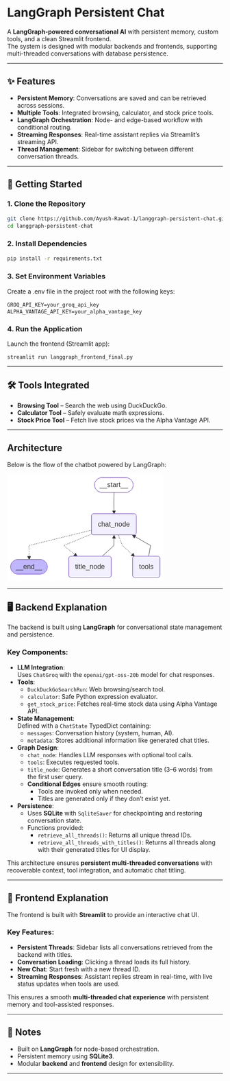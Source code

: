 # LangGraph Persistent Chat

A **LangGraph-powered conversational AI** with persistent memory, custom tools, and a clean Streamlit frontend.  
The system is designed with modular backends and frontends, supporting multi-threaded conversations with database persistence.

---

## ✨ Features

- **Persistent Memory**: Conversations are saved and can be retrieved across sessions.
- **Multiple Tools**: Integrated browsing, calculator, and stock price tools.
- **LangGraph Orchestration**: Node- and edge-based workflow with conditional routing.
- **Streaming Responses**: Real-time assistant replies via Streamlit’s streaming API.
- **Thread Management**: Sidebar for switching between different conversation threads.

---

## 🚀 Getting Started

### 1. Clone the Repository
```bash
git clone https://github.com/Ayush-Rawat-1/langgraph-persistent-chat.git
cd langgraph-persistent-chat
```
### 2. Install Dependencies
```bash
pip install -r requirements.txt
```
### 3. Set Environment Variables
Create a .env file in the project root with the following keys:
```env
GROQ_API_KEY=your_groq_api_key
ALPHA_VANTAGE_API_KEY=your_alpha_vantage_key
```
### 4. Run the Application
Launch the frontend (Streamlit app):
```env
streamlit run langgraph_frontend_final.py
```

---

## 🛠 Tools Integrated
- **Browsing Tool** – Search the web using DuckDuckGo.  
- **Calculator Tool** – Safely evaluate math expressions.  
- **Stock Price Tool** – Fetch live stock prices via the Alpha Vantage API.  

---

## Architecture

Below is the flow of the chatbot powered by LangGraph:

![LangGraph Chat Flow](graph.png)

---

## 🖥 Backend Explanation

The backend is built using **LangGraph** for conversational state management and persistence.  

### Key Components:
- **LLM Integration**:  
  Uses `ChatGroq` with the `openai/gpt-oss-20b` model for chat responses.  
- **Tools**:  
  - `DuckDuckGoSearchRun`: Web browsing/search tool.  
  - `calculator`: Safe Python expression evaluator.  
  - `get_stock_price`: Fetches real-time stock data using Alpha Vantage API.  
- **State Management**:  
  Defined with a `ChatState` TypedDict containing:  
  - `messages`: Conversation history (system, human, AI).  
  - `metadata`: Stores additional information like generated chat titles.  
- **Graph Design**:  
  - `chat_node`: Handles LLM responses with optional tool calls.  
  - `tools`: Executes requested tools.  
  - `title_node`: Generates a short conversation title (3–6 words) from the first user query.  
  - **Conditional Edges** ensure smooth routing:
    - Tools are invoked only when needed.  
    - Titles are generated only if they don’t exist yet.  
- **Persistence**:  
  - Uses **SQLite** with `SqliteSaver` for checkpointing and restoring conversation state.  
  - Functions provided:
    - `retrieve_all_threads()`: Returns all unique thread IDs.  
    - `retrieve_all_threads_with_titles()`: Returns all threads along with their generated titles for UI display.  

This architecture ensures **persistent multi-threaded conversations** with recoverable context, tool integration, and automatic chat titling.  

---

## 🎨 Frontend Explanation

The frontend is built with **Streamlit** to provide an interactive chat UI.  

### Key Features:
- **Persistent Threads**: Sidebar lists all conversations retrieved from the backend with titles.  
- **Conversation Loading**: Clicking a thread loads its full history.  
- **New Chat**: Start fresh with a new thread ID.  
- **Streaming Responses**: Assistant replies stream in real-time, with live status updates when tools are used.  

This ensures a smooth **multi-threaded chat experience** with persistent memory and tool-assisted responses.  

---

## 📌 Notes
- Built on **LangGraph** for node-based orchestration.  
- Persistent memory using **SQLite3**.
- Modular **backend** and **frontend** design for extensibility.  

---

